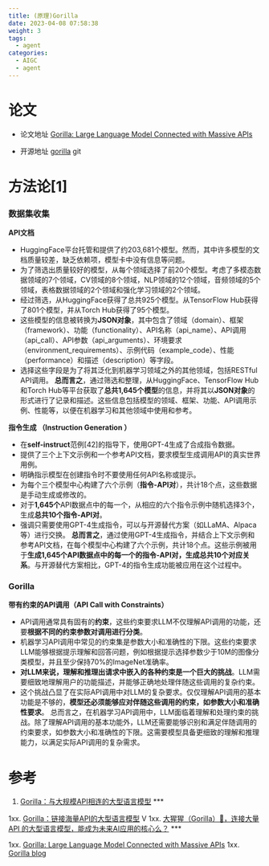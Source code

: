 ```yaml
---
title: (原理)Gorilla
date: 2023-04-08 07:58:38
weight: 3
tags:
  - agent
categories:
  - AIGC  
  - agent
---
```


<p></p>
<!-- more -->


# 论文
+ 论文地址
 [Gorilla: Large Language Model Connected with Massive APIs](https://ar5iv.labs.arxiv.org/html/2305.15334) 

+ 开源地址
 [gorilla](https://github.com/ShishirPatil/gorilla) git

# 方法论[1]
### 数据集收集 
**API文档**
- HuggingFace平台托管和提供了约203,681个模型。然而，其中许多模型的文档质量较差，缺乏依赖项，模型卡中没有信息等问题。
- 为了筛选出质量较好的模型，从每个领域选择了前20个模型。考虑了多模态数据领域的7个领域，CV领域的8个领域，NLP领域的12个领域，音频领域的5个领域，表格数据领域的2个领域和强化学习领域的2个领域。
- 经过筛选，从HuggingFace获得了总共925个模型。从TensorFlow Hub获得了801个模型，并从Torch Hub获得了95个模型。
- 这些模型的信息被转换为**JSON对象**，其中包含了领域（domain）、框架（framework）、功能（functionality）、API名称（api_name）、API调用（api_call）、API参数（api_arguments）、环境要求（environment_requirements）、示例代码（example_code）、性能（performance）和描述（description）等字段。
- 选择这些字段是为了将其泛化到机器学习领域之外的其他领域，包括RESTful API调用。
**总而言之**，通过筛选和整理，从HuggingFace、TensorFlow Hub和Torch Hub等平台获取了**总共1,645个模型**的信息，并将其以**JSON对象**的形式进行了记录和描述。这些信息包括模型的领域、框架、功能、API调用示例、性能等，以便在机器学习和其他领域中使用和参考。


**指令生成 （Instruction Generation ）**
- 在**self-instruct**范例[42]的指导下，使用GPT-4生成了合成指令数据。
- 提供了三个上下文示例和一个参考API文档，要求模型生成调用API的真实世界用例。
- 明确指示模型在创建指令时不要使用任何API名称或提示。
- 为每个三个模型中心构建了六个示例（**指令-API对**），共计18个点，这些数据是手动生成或修改的。
- 对于**1,645个**API数据点中的每一个，从相应的六个指令示例中随机选择3个，生成**总共10个指令-API对**。
- 强调只需要使用GPT-4生成指令，可以与开源替代方案（如LLaMA、Alpaca等）进行交换。
**总而言之**，通过使用GPT-4生成指令，并结合上下文示例和参考API文档，在每个模型中心构建了六个示例，共计18个点。这些示例被用于**生成1,645个API数据点中的每一个的指令-API对，生成总共10个对应关系**。与开源替代方案相比，GPT-4的指令生成功能被应用在这个过程中。

### Gorilla
**带有约束的API调用（API Call with Constraints）**
- API调用通常具有固有的**约束**，这些约束要求LLM不仅理解API调用的功能，还要**根据不同的约束参数对调用进行分类**。
- 机器学习API调用中常见的约束集是参数大小和准确性的下限。这些约束要求LLM能够根据提示理解和回答问题，例如根据提示选择参数少于10M的图像分类模型，并且至少保持70%的ImageNet准确率。
- **对LLM来说，理解和推理出请求中嵌入的各种约束是一个巨大的挑战**。LLM需要细致地理解用户的功能描述，并能够正确地处理伴随这些调用的复杂约束。
- 这个挑战凸显了在实际API调用中对LLM的复杂要求。仅仅理解API调用的基本功能是不够的，**模型还必须能够应对伴随这些调用的约束，如参数大小和准确性要求**。
总而言之，在机器学习API调用中，LLM面临着理解和处理约束的挑战。除了理解API调用的基本功能外，LLM还需要能够识别和满足伴随调用的约束要求，如参数大小和准确性的下限。这需要模型具备更细致的理解和推理能力，以满足实际API调用的复杂需求。

# 参考
1. [Gorilla：与大规模API相连的大型语言模型](https://zhuanlan.zhihu.com/p/640697382) ***

1xx. [Gorilla：链接海量API的大型语言模型](https://apposcmf8kb5033.pc.xiaoe-tech.com/live_pc/l_64a7d5afe4b09d7237a04b5b) V
1xx. [大猩猩（Gorilla）🦍，连接大量 API 的大型语言模型，能成为未来AI应用的核心么？](https://zhuanlan.zhihu.com/p/632583909) ***

1xx. [Gorilla: Large Language Model Connected with Massive APIs](https://gorilla.cs.berkeley.edu/)
1xx. [Gorilla blog](https://gorilla.cs.berkeley.edu/blog.html)

